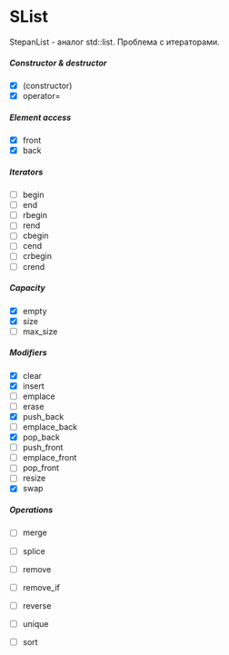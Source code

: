 # SList

StepanList - аналог std::list. Проблема с итераторами.

##### Constructor & destructor
* [X] (constructor)
* [X] operator=
##### Element access
* [X] front
* [X] back
##### Iterators
* [ ] begin
* [ ] end
* [ ] rbegin
* [ ] rend
* [ ] cbegin
* [ ] cend
* [ ] crbegin
* [ ] crend
##### Capacity
* [X] empty
* [X] size
* [ ] max_size
##### Modifiers
* [X] clear
* [X] insert
* [ ] emplace
* [ ] erase
* [X] push_back
* [ ] emplace_back
* [X] pop_back
* [ ] push_front
* [ ] emplace_front
* [ ] pop_front
* [ ] resize
* [X] swap
##### Operations
* [ ] merge
* [ ] splice
* [ ] remove
* [ ] remove_if
* [ ] reverse
* [ ] unique
* [ ] sort


